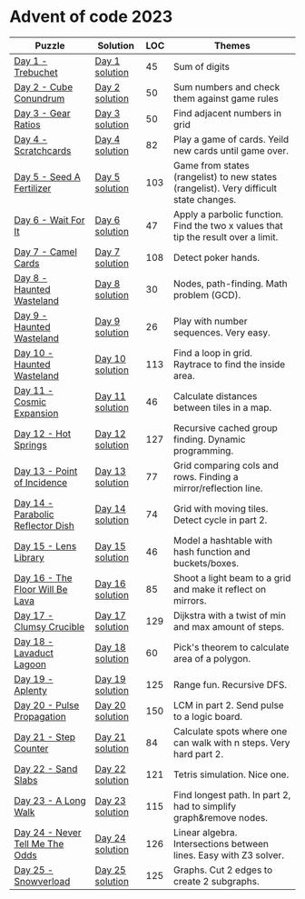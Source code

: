 # Advent of code 2023

| Puzzle                                                                    | Solution                                                           | LOC | Themes                                                                                |
|---------------------------------------------------------------------------|--------------------------------------------------------------------|-----|---------------------------------------------------------------------------------------|
| [Day 1 - Trebuchet](https://adventofcode.com/2023/day/1)                  | [Day 1 solution](src/main/kotlin/com/janneri/advent2023/Day01.kt)  | 45  | Sum of digits                                                                         |
| [Day 2 - Cube Conundrum](https://adventofcode.com/2023/day/2)             | [Day 2 solution](src/main/kotlin/com/janneri/advent2023/Day02.kt)  | 50  | Sum numbers and check them against game rules                                         |
| [Day 3 - Gear Ratios](https://adventofcode.com/2023/day/3)                | [Day 3 solution](src/main/kotlin/com/janneri/advent2023/Day03.kt)  | 50  | Find adjacent numbers in grid                                                         |
| [Day 4 - Scratchcards](https://adventofcode.com/2023/day/4)               | [Day 4 solution](src/main/kotlin/com/janneri/advent2023/Day04.kt)  | 82  | Play a game of cards. Yeild new cards until game over.                                |
| [Day 5 - Seed A Fertilizer](https://adventofcode.com/2023/day/5)          | [Day 5 solution](src/main/kotlin/com/janneri/advent2023/Day05.kt)  | 103 | Game from states (rangelist) to new states (rangelist). Very difficult state changes. |
| [Day 6 - Wait For It](https://adventofcode.com/2023/day/6)                | [Day 6 solution](src/main/kotlin/com/janneri/advent2023/Day06.kt)  | 47  | Apply a parbolic function. Find the two x values that tip the result over a limit.    |
| [Day 7 - Camel Cards](https://adventofcode.com/2023/day/7)                | [Day 7 solution](src/main/kotlin/com/janneri/advent2023/Day07.kt)  | 108 | Detect poker hands.                                                                   |
| [Day 8 - Haunted Wasteland](https://adventofcode.com/2023/day/8)          | [Day 8 solution](src/main/kotlin/com/janneri/advent2023/Day08.kt)  | 30  | Nodes, path-finding. Math problem (GCD).                                              |
| [Day 9 - Haunted Wasteland](https://adventofcode.com/2023/day/9)          | [Day 9 solution](src/main/kotlin/com/janneri/advent2023/Day09.kt)  | 26  | Play with number sequences. Very easy.                                                |
| [Day 10 - Haunted Wasteland](https://adventofcode.com/2023/day/10)        | [Day 10 solution](src/main/kotlin/com/janneri/advent2023/Day10.kt) | 113 | Find a loop in grid. Raytrace to find the inside area.                                |
| [Day 11 - Cosmic Expansion](https://adventofcode.com/2023/day/11)         | [Day 11 solution](src/main/kotlin/com/janneri/advent2023/Day11.kt) | 46  | Calculate distances between tiles in a map.                                           |
| [Day 12 - Hot Springs](https://adventofcode.com/2023/day/12)              | [Day 12 solution](src/main/kotlin/com/janneri/advent2023/Day12.kt) | 127 | Recursive cached group finding. Dynamic programming.                                  |
| [Day 13 - Point of Incidence](https://adventofcode.com/2023/day/13)       | [Day 13 solution](src/main/kotlin/com/janneri/advent2023/Day13.kt) | 77  | Grid comparing cols and rows. Finding a mirror/reflection line.                       |
| [Day 14 - Parabolic Reflector Dish](https://adventofcode.com/2023/day/14) | [Day 14 solution](src/main/kotlin/com/janneri/advent2023/Day14.kt) | 74  | Grid with moving tiles. Detect cycle in part 2.                                       |
| [Day 15 - Lens Library](https://adventofcode.com/2023/day/15)             | [Day 15 solution](src/main/kotlin/com/janneri/advent2023/Day15.kt) | 46  | Model a hashtable with hash function and buckets/boxes.                               |
| [Day 16 - The Floor Will Be Lava](https://adventofcode.com/2023/day/16)   | [Day 16 solution](src/main/kotlin/com/janneri/advent2023/Day16.kt) | 85  | Shoot a light beam to a grid and make it reflect on mirrors.                          |
| [Day 17 - Clumsy Crucible](https://adventofcode.com/2023/day/17)          | [Day 17 solution](src/main/kotlin/com/janneri/advent2023/Day17.kt) | 129 | Dijkstra with a twist of min and max amount of steps.                                 |
| [Day 18 - Lavaduct Lagoon](https://adventofcode.com/2023/day/18)          | [Day 18 solution](src/main/kotlin/com/janneri/advent2023/Day18.kt) | 60  | Pick's theorem to calculate area of a polygon.                                        |
| [Day 19 - Aplenty](https://adventofcode.com/2023/day/19)                  | [Day 19 solution](src/main/kotlin/com/janneri/advent2023/Day19.kt) | 125 | Range fun. Recursive DFS.                                                             |
| [Day 20 - Pulse Propagation](https://adventofcode.com/2023/day/20)        | [Day 20 solution](src/main/kotlin/com/janneri/advent2023/Day20.kt) | 150 | LCM in part 2. Send pulse to a logic board.                                           |
| [Day 21 - Step Counter](https://adventofcode.com/2023/day/21)             | [Day 21 solution](src/main/kotlin/com/janneri/advent2023/Day21.kt) | 84  | Calculate spots where one can walk with n steps. Very hard part 2.                    |
| [Day 22 - Sand Slabs](https://adventofcode.com/2023/day/22)               | [Day 22 solution](src/main/kotlin/com/janneri/advent2023/Day22.kt) | 121 | Tetris simulation. Nice one.                                                          |
| [Day 23 - A Long Walk](https://adventofcode.com/2023/day/23)              | [Day 23 solution](src/main/kotlin/com/janneri/advent2023/Day23.kt) | 115 | Find longest path. In part 2, had to simplify graph&remove nodes.                     |
| [Day 24 - Never Tell Me The Odds](https://adventofcode.com/2023/day/24)   | [Day 24 solution](src/main/kotlin/com/janneri/advent2023/Day24.kt) | 126 | Linear algebra. Intersections between lines. Easy with Z3 solver.                     |
| [Day 25 - Snowverload](https://adventofcode.com/2023/day/25)              | [Day 25 solution](src/main/kotlin/com/janneri/advent2023/Day25.kt) | 125 | Graphs. Cut 2 edges to create 2 subgraphs.                                            |
